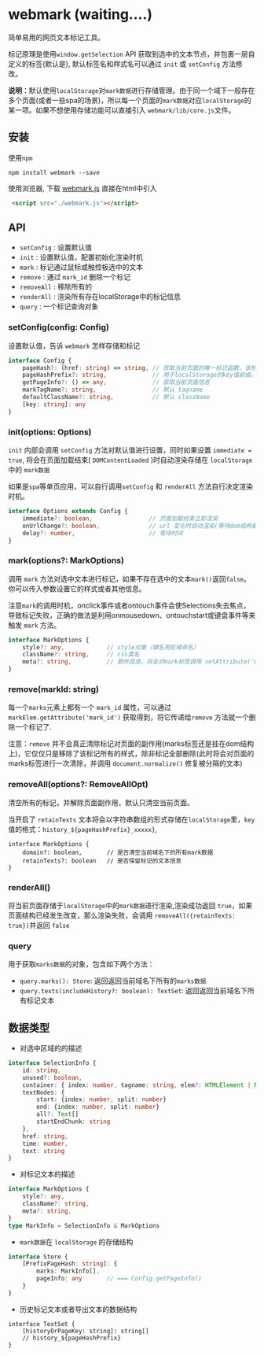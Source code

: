 # webmark (waiting....)

简单易用的网页文本标记工具。

标记原理是使用`window.getSelection` API 获取到选中的文本节点，并包裹一层自定义的标签(默认是<marks class="qoxop_highlight" />), 默认标签名和样式名可以通过 `init` 或 `setConfig` 方法修改。

**说明**：默认使用`localStorage`对`mark数据`进行存储管理。由于同一个域下一般存在多个页面(或者一些spa的场景)，所以每一个页面的`mark数据`对应`localStorage`的某一项。如果不想使用存储功能可以直接引入 `webmark/lib/core.js`文件。



## 安装

使用`npm`
```
npm install webmark --save
```
使用浏览器, 下载 [webmark.js](http://files.codcats.com/webmark.js) 直接在html中引入
```html
 <script src="./webmark.js"></script>
```


## API
- `setConfig` : 设置默认值
- `init` : 设置默认值，配置初始化渲染时机
- `mark` : 标记通过鼠标或触控板选中的文本
- `remove` : 通过 `mark_id` 删除一个标记
- `removeAll` : 移除所有的
- `renderAll` : 渲染所有存在localStorage中的标记信息
- `query` : 一个标记查询对象

### setConfig(config: Config)

设置默认值，告诉 `webmark` 怎样存储和标记


```typescript
interface Config {
    pageHash?: (href: string) => string, // 获取当前页面的唯一标识函数，该标识将用于存储的key值
    pageHashPrefix?: string,             // 用于localStorage的key值前缀，必须足够特别，避免冲突
    getPageInfo?: () => any,             // 获取当前页面信息
    markTagName?: string,                // 默认 tagname         
    defaultClassName?: string,           // 默认 className
    [key: string]: any
}

```

### init(options: Options)

`init` 内部会调用 `setConfig` 方法对默认值进行设置，同时如果设置 `immediate = true`, 将会在页面加载结束( `DOMContentLoaded` )时自动渲染存储在 `localStorage` 中的 `mark数据`

如果是`spa`等单页应用，可以自行调用`setConfig` 和 `renderAll` 方法自行决定渲染时机。

```typescript
interface Options extends Config {
    immediate?: boolean,                // 页面加载结束立即渲染
    onUrlChange?: boolean,              // url 变化时自动渲染(等待dom结构稳定)
    delay?: number,                     // 等待时间
}

```

### mark(options?: MarkOptions)

调用 `mark` 方法对选中文本进行标记，如果不存在选中的文本`mark()`返回`false`。
你可以传入参数设置它的样式或者其他信息。

注意`mark`的调用时机，onclick事件或者ontouch事件会使Selections失去焦点，导致标记失败，正确的做法是利用onmousedown、ontouchstart或键盘事件等来触发
`mark` 方法。
```typescript
interface MarkOptions {
    style?: any,            // style对象（键名用驼峰命名）
    className?: string,     // css类名
    meta?: string,          // 额外信息，将会对mark标签调用 setAttribute('meta_data', JSON.stringify(mark.meta))
}
```

### remove(markId: string)

每一个`marks`元素上都有一个 `mark_id` 属性，可以通过`markElem.getAttribute('mark_id')` 获取得到，将它传递给`remove` 方法就一个删除一个标记了.

注意：`remove` 并不会真正清除标记对页面的副作用(marks标签还是挂在dom结构上)，它仅仅只是移除了该标记所有的样式，除非标记全部删除(此时将会对页面的marks标签进行一次清除，并调用 `document.normalize()` 修复被分隔的文本)

### removeAll(options?: RemoveAllOpt)

清空所有的标记，并解除页面副作用，默认只清空当前页面。

当开启了 `retainTexts` 文本将会以字符串数组的形式存储在`localStorage`里，`key` 值的格式：`history_${pageHashPrefix}_xxxxx}`,
```
interface MarkOptions {
    domain?: boolean,       // 是否清空当前域名下的所有mark数据
    retainTexts?: boolean   // 是否保留标记的文本信息
}
```

### renderAll()

将当前页面存储于`localStorage`中的`mark数据`进行渲染,渲染成功返回 `true`，如果页面结构已经发生改变，那么渲染失败，会调用 `removeAll({retainTexts:  true})`并返回 `false`

### query

用于获取`marks数据`的对象，包含如下两个方法：

- `query.marks(): Store`: 返回返回当前域名下所有的`marks数据`
- `query.texts(includeHistory?: boolean): TextSet`: 返回返回当前域名下所有标记文本

## 数据类型

- 对选中区域的的描述
```typescript
interface SelectionInfo {
    id: string,
    unused?: boolean,    
    container: { index: number, tagname: string, elem?: HTMLElement | Node},
    textNodes: {
        start: {index: number, split: number}
        end: {index: number, split: number}
        all?: Text[]
        startEndChunk: string
    },
    href: string,
    time: number,
    text: string
}

```
- 对标记文本的描述
```typescript
interface MarkOptions {
    style?: any,
    className?: string,
    meta?: string,
}
type MarkInfo = SelectionInfo & MarkOptions
```

- `mark数据`在 `localStorage` 的存储结构
```typescript
interface Store {
    [PrefixPageHash: string]: {
        marks: MarkInfo[],
        pageInfo: any       // === Config.getPageInfo()
    }
}
```
- 历史标记文本或者导出文本的数据结构
```
interface TextSet {
    [historyOrPageKey: string]: string[] 
    // history_${pageHashPrefix}
}
```